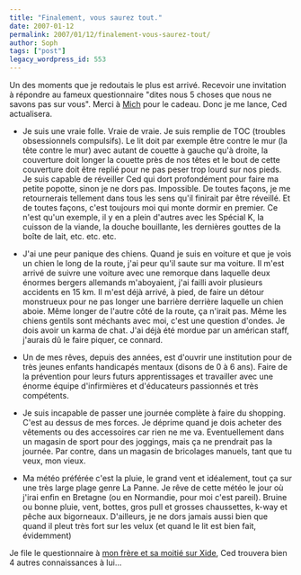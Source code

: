 ```yaml
---
title: "Finalement, vous saurez tout."
date: 2007-01-12
permalink: 2007/01/12/finalement-vous-saurez-tout/
author: Soph
tags: ["post"]
legacy_wordpress_id: 553
---
```


Un des moments que je redoutais le plus est arrivé. Recevoir une invitation à répondre au fameux questionnaire "dites nous 5 choses que nous ne savons pas sur vous". Merci à [Mich](http://www.emich.be/fr/2007/01/11/lets_viralize_2/) pour le cadeau. Donc je me lance, Ced actualisera.
<ul>
	<li>Je suis une vraie folle. Vraie de vraie. Je suis remplie de TOC (troubles obsessionnels compulsifs). Le lit doit par exemple être contre le mur (la tête contre le mur) avec autant de couette à gauche qu'à droite, la couverture doit longer la couette près de nos têtes et le bout de cette couverture doit être replié pour ne pas peser trop lourd sur nos pieds. Je suis capable de réveiller Ced qui dort profondément pour faire ma petite popotte, sinon je ne dors pas. Impossible. De toutes façons, je me retournerais tellement dans tous les sens qu'il finirait par être réveillé. Et de toutes façons, c'est toujours moi qui monte dormir en premier. Ce n'est qu'un exemple, il y en a plein d'autres avec les Spécial K, la cuisson de la viande, la douche bouillante, les dernières gouttes de la boîte de lait, etc. etc. etc.</li>
</ul>
<ul>
	<li>J'ai une peur panique des chiens. Quand je suis en voiture et que je vois un chien le long de la route, j'ai peur qu'il saute sur ma voiture. Il m'est arrivé de suivre une voiture avec une remorque dans laquelle deux énormes bergers allemands m'aboyaient, j'ai failli avoir plusieurs accidents en 15 km. Il m'est déjà arrivé, à pied, de faire un détour monstrueux pour ne pas longer une barrière derrière laquelle un chien aboie. Même longer de l'autre côté de la route, ça n'irait pas. Même les chiens gentils sont méchants avec moi, c'est une question d'ondes. Je dois avoir un karma de chat. J'ai déjà été mordue par un américan staff, j'aurais dû le faire piquer, ce connard.</li>
</ul>
<ul>
	<li>Un de mes rêves, depuis des années, est d'ouvrir une institution pour de très jeunes enfants handicapés mentaux (disons de 0 à 6 ans). Faire de la prévention pour leurs futurs apprentissages et travailler avec une énorme équipe d'infirmières et d'éducateurs passionnés et très compétents.</li>
</ul>
<ul>
	<li>Je suis incapable de passer une journée complète à faire du shopping. C'est au dessus de mes forces. Je déprime quand je dois acheter des vêtements ou des accessoires car rien ne me va. Eventuellement dans un magasin de sport pour des joggings, mais ça ne prendrait pas la journée. Par contre, dans un magasin de bricolages manuels, tant que tu veux, mon vieux.</li>
</ul>
<ul>
	<li>Ma météo préférée c'est la pluie, le grand vent et idéalement, tout ça sur une très large plage genre La Panne. Je rêve de cette météo le jour où j'irai enfin en Bretagne (ou en Normandie, pour moi c'est pareil). Bruine ou bonne pluie, vent, bottes, gros pull et grosses chaussettes, k-way et pêche aux bigorneaux. D'ailleurs, je ne dors jamais aussi bien que quand il pleut très fort sur les velux (et quand le lit est bien fait, évidemment)</li>
</ul>
Je file le questionnaire à <a hreflang="fr" href="http://blog.xide.be/">mon frère et sa moitié sur Xide</a>, Ced trouvera bien 4 autres connaissances à lui...
